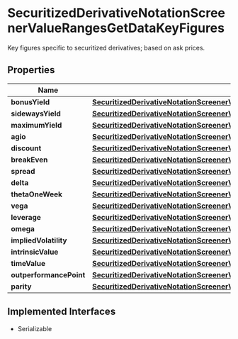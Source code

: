 

# SecuritizedDerivativeNotationScreenerValueRangesGetDataKeyFigures

Key figures specific to securitized derivatives; based on ask prices.

## Properties

Name | Type | Description | Notes
------------ | ------------- | ------------- | -------------
**bonusYield** | [**SecuritizedDerivativeNotationScreenerValueRangesGetDataKeyFiguresBonusYield**](SecuritizedDerivativeNotationScreenerValueRangesGetDataKeyFiguresBonusYield.md) |  |  [optional]
**sidewaysYield** | [**SecuritizedDerivativeNotationScreenerValueRangesGetDataKeyFiguresSidewaysYield**](SecuritizedDerivativeNotationScreenerValueRangesGetDataKeyFiguresSidewaysYield.md) |  |  [optional]
**maximumYield** | [**SecuritizedDerivativeNotationScreenerValueRangesGetDataKeyFiguresMaximumYield**](SecuritizedDerivativeNotationScreenerValueRangesGetDataKeyFiguresMaximumYield.md) |  |  [optional]
**agio** | [**SecuritizedDerivativeNotationScreenerValueRangesGetDataKeyFiguresAgio**](SecuritizedDerivativeNotationScreenerValueRangesGetDataKeyFiguresAgio.md) |  |  [optional]
**discount** | [**SecuritizedDerivativeNotationScreenerValueRangesGetDataKeyFiguresDiscount**](SecuritizedDerivativeNotationScreenerValueRangesGetDataKeyFiguresDiscount.md) |  |  [optional]
**breakEven** | [**SecuritizedDerivativeNotationScreenerValueRangesGetDataKeyFiguresBreakEven**](SecuritizedDerivativeNotationScreenerValueRangesGetDataKeyFiguresBreakEven.md) |  |  [optional]
**spread** | [**SecuritizedDerivativeNotationScreenerValueRangesGetDataKeyFiguresSpread**](SecuritizedDerivativeNotationScreenerValueRangesGetDataKeyFiguresSpread.md) |  |  [optional]
**delta** | [**SecuritizedDerivativeNotationScreenerValueRangesGetDataKeyFiguresDelta**](SecuritizedDerivativeNotationScreenerValueRangesGetDataKeyFiguresDelta.md) |  |  [optional]
**thetaOneWeek** | [**SecuritizedDerivativeNotationScreenerValueRangesGetDataKeyFiguresThetaOneWeek**](SecuritizedDerivativeNotationScreenerValueRangesGetDataKeyFiguresThetaOneWeek.md) |  |  [optional]
**vega** | [**SecuritizedDerivativeNotationScreenerValueRangesGetDataKeyFiguresVega**](SecuritizedDerivativeNotationScreenerValueRangesGetDataKeyFiguresVega.md) |  |  [optional]
**leverage** | [**SecuritizedDerivativeNotationScreenerValueRangesGetDataKeyFiguresLeverage**](SecuritizedDerivativeNotationScreenerValueRangesGetDataKeyFiguresLeverage.md) |  |  [optional]
**omega** | [**SecuritizedDerivativeNotationScreenerValueRangesGetDataKeyFiguresOmega**](SecuritizedDerivativeNotationScreenerValueRangesGetDataKeyFiguresOmega.md) |  |  [optional]
**impliedVolatility** | [**SecuritizedDerivativeNotationScreenerValueRangesGetDataKeyFiguresImpliedVolatility**](SecuritizedDerivativeNotationScreenerValueRangesGetDataKeyFiguresImpliedVolatility.md) |  |  [optional]
**intrinsicValue** | [**SecuritizedDerivativeNotationScreenerValueRangesGetDataKeyFiguresIntrinsicValue**](SecuritizedDerivativeNotationScreenerValueRangesGetDataKeyFiguresIntrinsicValue.md) |  |  [optional]
**timeValue** | [**SecuritizedDerivativeNotationScreenerValueRangesGetDataKeyFiguresTimeValue**](SecuritizedDerivativeNotationScreenerValueRangesGetDataKeyFiguresTimeValue.md) |  |  [optional]
**outperformancePoint** | [**SecuritizedDerivativeNotationScreenerValueRangesGetDataKeyFiguresOutperformancePoint**](SecuritizedDerivativeNotationScreenerValueRangesGetDataKeyFiguresOutperformancePoint.md) |  |  [optional]
**parity** | [**SecuritizedDerivativeNotationScreenerValueRangesGetDataKeyFiguresParity**](SecuritizedDerivativeNotationScreenerValueRangesGetDataKeyFiguresParity.md) |  |  [optional]


## Implemented Interfaces

* Serializable


